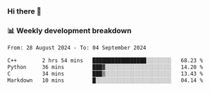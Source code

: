 ### Hi there 👋

### 📊 Weekly development breakdown
<!--START_SECTION:waka-->

```txt
From: 28 August 2024 - To: 04 September 2024

C++        2 hrs 54 mins   █████████████████░░░░░░░░   68.23 %
Python     36 mins         ███▓░░░░░░░░░░░░░░░░░░░░░   14.20 %
C          34 mins         ███▒░░░░░░░░░░░░░░░░░░░░░   13.43 %
Markdown   10 mins         █░░░░░░░░░░░░░░░░░░░░░░░░   04.14 %
```

<!--END_SECTION:waka-->

